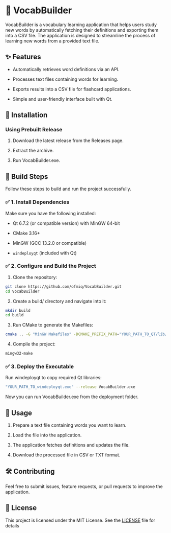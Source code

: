 # 📖 VocabBuilder

VocabBuilder is a vocabulary learning application that helps users study new words by automatically fetching their definitions and exporting them into a CSV file. The application is designed to streamline the process of learning new words from a provided text file.

## ✨ Features

- Automatically retrieves word definitions via an API.

- Processes text files containing words for learning.

- Exports results into a CSV file for flashcard applications.

- Simple and user-friendly interface built with Qt.

## 🚀 Installation

### Using Prebuilt Release

1. Download the latest release from the Releases page.

2. Extract the archive.

  3. Run VocabBuilder.exe.

## 🔧 Build Steps

Follow these steps to build and run the project successfully.

### ✅ 1. Install Dependencies

Make sure you have the following installed:

- Qt 6.7.2 (or compatible version) with MinGW 64-bit

- CMake 3.16+

- MinGW (GCC 13.2.0 or compatible)

- `windeployqt` (included with Qt)

### ✅ 2. Configure and Build the Project

1. Clone the repository:
``` sh
git clone https://github.com/ofmiq/VocabBuilder.git
cd VocabBuilder
```

2. Create a build/ directory and navigate into it:
``` sh
mkdir build
cd build
```

3. Run CMake to generate the Makefiles:
``` sh
cmake .. -G "MinGW Makefiles" -DCMAKE_PREFIX_PATH="YOUR_PATH_TO_QT/lib/cmake" -DCMAKE_C_COMPILER="YOUR_PATH_TO_MINGW/bin/gcc.exe" -DCMAKE_CXX_COMPILER="YOUR_PATH_TO_MINGW/bin/g++.exe"
```

4. Compile the project:
``` sh
mingw32-make
```

### ✅ 3. Deploy the Executable

Run windeployqt to copy required Qt libraries:
``` sh
"YOUR_PATH_TO_windeployqt.exe" --release VocabBuilder.exe
```

Now you can run VocabBuilder.exe from the deployment folder.

## 📝 Usage

1. Prepare a text file containing words you want to learn.

2. Load the file into the application.

3. The application fetches definitions and updates the file.

4. Download the processed file in CSV or TXT format.

## 🛠 Contributing

Feel free to submit issues, feature requests, or pull requests to improve the application.

## 📄 License

This project is licensed under the MIT License. See the [LICENSE](https://github.com/ofmiq/VocabBuilder/blob/main/LICENSE) file for details

